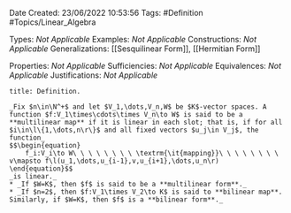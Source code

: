 <div class="topSpace"></div>

Date Created: 23/06/2022 10:53:56
Tags: #Definition #Topics/Linear_Algebra

Types: _Not Applicable_
Examples: _Not Applicable_
Constructions: _Not Applicable_
Generalizations: [[Sesquilinear Form]], [[Hermitian Form]]

Properties: _Not Applicable_
Sufficiencies: _Not Applicable_
Equivalences: _Not Applicable_
Justifications: _Not Applicable_

``` ad-Definition
title: Definition.

_Fix $n\in\N^+$ and let $V_1,\dots,V_n,W$ be $K$-vector spaces. A function $f:V_1\times\cdots\times V_n\to W$ is said to be a **multilinear map** if it is linear in each slot; that is, if for all $i\in\l\{1,\dots,n\r\}$ and all fixed vectors $u_j\in V_j$, the function_
$$\begin{equation}
    f_i:V_i\to W\ \ \ \ \ \ \ \ \textrm{\it{mapping}}\ \ \ \ \ \ \ \ v\mapsto f\l(u_1,\dots,u_{i-1},v,u_{i+1},\dots,u_n\r)
\end{equation}$$
_is linear._
* _If $W=K$, then $f$ is said to be a **multilinear form**._
* _If $n=2$, then $f:V_1\times V_2\to K$ is said to **bilinear map**. Similarly, if $W=K$, then $f$ is a **bilinear form**._

```
